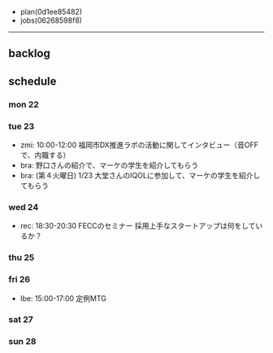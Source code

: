 
- plan(0d1ee85482)
- jobs(06268598f8)
---

## backlog

## schedule
### mon 22
### tue 23
- zmi: 10:00-12:00 福岡市DX推進ラボの活動に関してインタビュー（音OFFで、内職する）
- bra: 野口さんの紹介で、マーケの学生を紹介してもらう
- bra: (第４火曜日) 1/23 大堂さんのIQOLに参加して、マーケの学生を紹介してもらう
### wed 24
- rec: 18:30-20:30 FECCのセミナー 採用上手なスタートアップは何をしているか？
### thu 25
### fri 26
- lbe: 15:00-17:00 定例MTG
### sat 27
### sun 28




